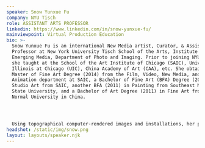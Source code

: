 ```yaml
---
speaker: Snow Yunxue Fu
company: NYU Tisch
role: ASSISTANT ARTS PROFESSOR
linkedin: https://www.linkedin.com/in/snow-yunxue-fu/
mainviewpoint: Virtual Production Education
bio: >-
  Snow Yunxue Fu is an international New Media artist, Curator, & Assistant Arts
  Professor at New York University Tisch School of the Arts, Institute of
  Emerging Media, Department of Photo and Imaging. Prior to joining NYU in 2019,
  she taught at the School of the Art Institute of Chicago (SAIC), University of
  Illinois at Chicago (UIC), China Academy of Art (CAA), etc. She obtained a
  Master of Fine Art Degree (2014) from the Film, Video, New Media, and
  Animation department at SAIC, a Bachelor of Fine Art (BFA) Degree (2012) in
  Studio Art from SAIC, another BFA (2011) in Painting from Southeast Missouri
  State University, and a Bachelor of Art Degree (2011) in Fine Art from Sichuan
  Normal University in China.




  Using topographical computer-rendered images and installations, her practice merges historical, post-photographic, philosophical, and painterly explorations into the universal aesthetic and definitive nature of the techno sublime. With a background in painting, Fu remains the youngest artist collected by the National Art Museum of China. Her work has also been collected by the Currents Museum of Art in New York. She sees her transition into new media as a natural extension of her conceptual research in which she draws parallels between the physical, metaphysical, digital, and multi-dimensional spaces. Fu’s artwork has been shown internationally in solo shows, group exhibitions, screenings, and festivals including Venice Architecture Biennale, Ludwig Museum, the New York Gallery of Chinese Art, Pioneer Works, NADA Art Fair, Sedition, Arebyte Gallery, Shenzhen Independent Animation Biennale, Thoma Art House, Currents Santa Fe New Media Art Festival, The Wrong Biennale, etc.
headshot: /static/img/snow.png
layout: layouts/speaker.njk
---
```

